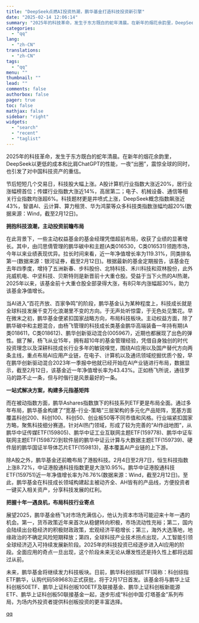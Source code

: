 ```yaml
---
title: "DeepSeek点燃AI投资热潮，鹏华基金打造科技投资新引擎"
date: "2025-02-14 12:06:14"
summary: "2025年的科技革命，发生于东方既白的蛇年清晨。在新年的烟花余韵里，DeepSeek以更低的成本和比..."
categories:
  - "qq"
lang:
  - "zh-CN"
translations:
  - "zh-CN"
tags:
  - "qq"
menu: ""
thumbnail: ""
lead: ""
comments: false
authorbox: false
pager: true
toc: false
mathjax: false
sidebar: "right"
widgets:
  - "search"
  - "recent"
  - "taglist"
---
```


2025年的科技革命，发生于东方既白的蛇年清晨。在新年的烟花余韵里，DeepSeek以更低的成本和比肩ChatGPT的性能，一夜“出圈”，震惊全球的同时，也引发了对中国科技资产的重估。

节后短短几个交易日，科技股大幅上涨。A股计算机行业指数大涨近20%，居行业涨幅榜首位；传媒行业指数大涨近14%，高居第二；电子、机械设备、通信等相关行业指数均涨超6%。科技题材更是井喷式上涨，DeepSeek概念指数飙涨近43%，智谱AI、云计算、算力租赁、华为鸿蒙等众多科技类指数涨幅均超20%(数据来源：Wind，截至2月12日)。

**拥抱科技浪潮，主动投资前瞻布局**

在此背景下，一些主动权益基金的基金经理凭借超前布局，收获了业绩的显著增长。其中，由闫思倩管理的鹏华碳中和主题(A类016530，C类016531)领跑市场，今年以来业绩表现优异。拉长时间来看，近一年净值增长率为119.31%，同类排名第一(数据来源：银河证券，截至2月12日)。根据最新的基金定期报告，该基金在去年四季度，增持了五洲新春、步科股份、北特科技、禾川科技和双林股份，此外兆威机电、中坚科技、贝斯特则是新晋前十大重仓股。受益于当下火热的AI热潮，2025年以来，该基金前十大重仓股全部录得大涨，有8只年内涨幅超30%，助力该基金净值增长。

当AI进入“百花齐放、百家争鸣”的阶段，鹏华基金认为某种程度上，科技成长就是全球科技发展千变万化浪潮里不变的方向。于无声处听惊雷，于无色处见繁花。早在微末之初，鹏华基金便紧扣国家战略方向，布局科技板块。主动权益方面，除了鹏华碳中和主题混合，由杨飞管理的科技成长类基金鹏华高端装备一年持有期(A类018611，C类018612)、鹏华创新驱动混合(005967)，近期也都展现了出色的弹性。据了解，杨飞从业15年，拥有超10年的基金管理经验，凭借自身独创的时代投资理念以及深耕科技成长行业多年的敏锐嗅觉，围绕AI应用以及国产替代方向两条主线，重点布局AI应用产业链，在电子、计算机以及通讯领域挖掘优质个股，早在鹏华创新驱动混合2023年一季报中他就已经开始在AI产业链进行布局，数据显示，截至2月12日，该基金近一年净值增长率为43.43%。正如杨飞所说，通往罗马的路不止一条，但与时偕行是风景最好的一条。

**一站式解决方案，构建多元指基矩阵**

而在被动指数方面，鹏华Ashares指数旗下的科技系列ETF更是布局全面。通过多年布局，鹏华基金构建了“宽基-行业-策略”三层架构的多元化产品矩阵，宽基方面覆盖科创200、科创100、科创50、创业板50等不同市值和风格。行业端紧扣国家方略，聚焦科技细分赛道。针对AI热门领域，形成了较为完善的“AI作战地图”，从鹏华中证传媒ETF(159805)、鹏华中证工业互联网主题ETF(159778)、鹏华中证车联网主题ETF(159872)到软件层的鹏华中证云计算与大数据主题ETF(159739)、硬件层的鹏华国证半导体芯片ETF(159813)，基本覆盖AI产业链的上下游。

除A股之外，鹏华基金还前瞻布局了港股科技。2月4日至2月7日，恒生科技指数上涨8.72%，中证港股通科技指数更是大涨10.95%。鹏华中证港股通科技ETF(159751)近一年净值增长率为76.76%(数据来源：Wind，截至2月12日)。至此，鹏华基金在科技成长领域构建起主被动齐全、AH皆有的产品线，方便投资者一键买入相关资产，分享科技发展的红利。

**把握十年一遇良机，布局科技行业寄点**

展望2025，鹏华基金杨飞对市场充满信心，他认为资本市场可能迎来十年一遇的机会。第一，货币政策近年来首次从稳健转向积极，市场流动性充裕；第二，国内会陆续出台稳经济的积极财政政策，宏观经济平稳增长；第三，海外大选落地，地缘政治的不确定风险短期释放；第四，全球科技产业技术拐点出现，人工智能引领全球经济迈入可持续发展新阶段。2025年的科技投资已经逐步进入AI应用的阶段。全面应用的奇点一旦出现，这个阶段未来无论从爆发性还是持久性上都将远超过从前。

未来，鹏华基金将继续发力科技板块。日前，鹏华科创综指ETF(简称：科创综指ETF鹏华，认购代码589683)正式获批，将于2月17日首发。该基金将与鹏华上证科创板50ETF、鹏华上证科创板100ETF及联接基金、鹏华上证科创板新能源ETF、鹏华上证科创板50联接基金一起，逐步形成“科创中国·灯塔基金”系列布局，为场内外投资者提供科创板投资的更丰富选择。

[qq](https://new.qq.com/rain/a/20250214A03SXF00)
